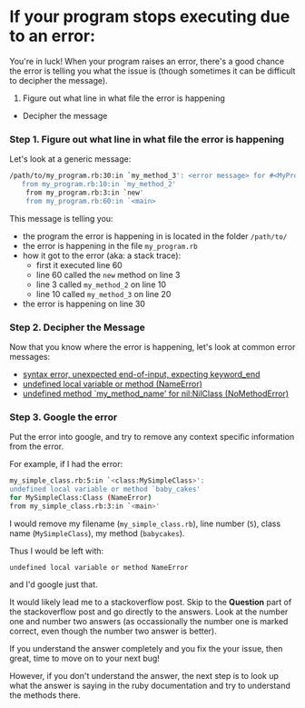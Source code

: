 # If your program stops executing due to an error:

You're in luck! When your program raises an error, there's a good chance the error is telling you what the issue is (though sometimes it can be difficult to decipher the message).

1. Figure out what line in what file the error is happening
- Decipher the message


### Step 1. Figure out what line in what file the error is happening

Let's look at a generic message:

```bash
/path/to/my_program.rb:30:in `my_method_3': <error message> for #<MyProgram:0x007fd229275440> (ErrorClass)
   from my_program.rb:10:in `my_method_2'
	from my_program.rb:3:in `new'
	from my_program.rb:60:in `<main>
```

This message is telling you:

- the program the error is happening in is located in the folder `/path/to/`
- the error is happening in the file `my_program.rb`
- how it got to the error (aka: a stack trace):
    - first it executed line 60
    - line 60 called the `new` method on line 3
    - line 3 called `my_method_2` on line 10
    - line 10 called `my_method_3` on line 20
- the error is happening on line 30

### Step 2. Decipher the Message

Now that you know where the error is happening, let's look at common error messages:

- [syntax error, unexpected end-of-input, expecting keyword_end](errors/unexpected-end.md)
- [undefined local variable or method (NameError)](errors/undefined-var-or-method.md)
- [undefined method `my\_method\_name' for nil:NilClass (NoMethodError)](errors/undefined-method-for-nil.md)


### Step 3. Google the error

Put the error into google, and try to remove any context specific information from the error.

For example, if I had the error:

```bash
my_simple_class.rb:5:in `<class:MySimpleClass>':
undefined local variable or method `baby_cakes'
for MySimpleClass:Class (NameError)
from my_simple_class.rb:3:in `<main>'
```

I would remove my filename (`my_simple_class.rb`), line number (`5`), class name (`MySimpleClass`), my method (`babycakes`).

Thus I would be left with:

`undefined local variable or method NameError`

and I'd google just that.

It would likely lead me to a stackoverflow post. Skip to the **Question** part of the stackoverflow post and go directly to the answers. Look at the number one and number two answers (as occassionally the number one is marked correct, even though the number two answer is better).

If you understand the answer completely and you fix the your issue, then great, time to move on to your next bug!

However, if you don't understand the answer, the next step is to look up what the answer is saying in the ruby documentation and try to understand the methods there.

